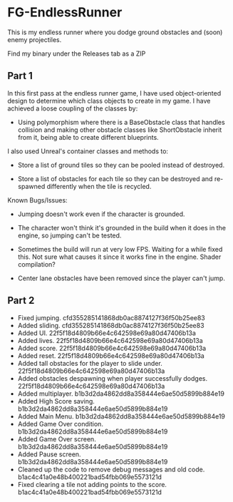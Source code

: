 # FG-EndlessRunner

This is my endless runner where you dodge ground obstacles and (soon) enemy projectiles.

Find my binary under the Releases tab as a ZIP

## Part 1

In this first pass at the endless runner game, I have used object-oriented design to determine which class objects to create in my game. I have achieved a loose coupling of the classes by:

- Using polymorphism where there is a BaseObstacle class that handles collision and making other obstacle classes like ShortObstacle inherit from it, being able to create different blueprints.

I also used Unreal's container classes and methods to:

- Store a list of ground tiles so they can be pooled instead of destroyed.

- Store a list of obstacles for each tile so they can be destroyed and re-spawned differently when the tile is recycled.

Known Bugs/Issues:

- Jumping doesn't work even if the character is grounded.

- The character won't think it's grounded in the build when it does in the engine, so jumping can't be tested.

- Sometimes the build will run at very low FPS. Waiting for a while fixed this. Not sure what causes it since it works fine in the engine. Shader compilation?

- Center lane obstacles have been removed since the player can't jump.

## Part 2

- Fixed jumping. cfd355285141868db0ac8874127f36f50b25ee83
- Added sliding. cfd355285141868db0ac8874127f36f50b25ee83
- Added UI. 22f5f18d4809b66e4c642598e69a80d47406b13a
- Added lives. 22f5f18d4809b66e4c642598e69a80d47406b13a
- Added score. 22f5f18d4809b66e4c642598e69a80d47406b13a
- Added reset. 22f5f18d4809b66e4c642598e69a80d47406b13a
- Added tall obstacles for the player to slide under. 22f5f18d4809b66e4c642598e69a80d47406b13a
- Added obstacles despawning when player successfully dodges. 22f5f18d4809b66e4c642598e69a80d47406b13a
- Added multiplayer. b1b3d2da4862dd8a358444e6ae50d5899b884e19
- Added High Score saving. b1b3d2da4862dd8a358444e6ae50d5899b884e19
- Added Main Menu. b1b3d2da4862dd8a358444e6ae50d5899b884e19
- Added Game Over condition. b1b3d2da4862dd8a358444e6ae50d5899b884e19
- Added Game Over screen. b1b3d2da4862dd8a358444e6ae50d5899b884e19
- Added Pause screen. b1b3d2da4862dd8a358444e6ae50d5899b884e19
- Cleaned up the code to remove debug messages and old code. b1ac4c41a0e48b400221bad54fbb069e5573121d
- Fixed clearing a tile not adding points to the score. b1ac4c41a0e48b400221bad54fbb069e5573121d
